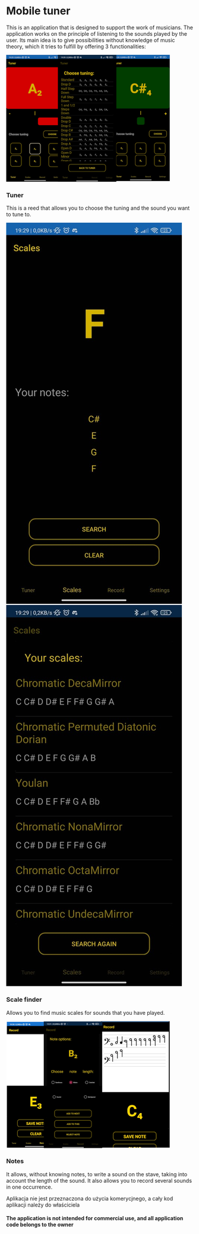 
# Mobile tuner

This is an application that is designed to support the work of musicians. The application works on the principle of listening to the sounds played by the user. Its main idea is to give possibilities without knowledge of music theory, which it tries to fulfill by offering 3 functionalities:

![alt text](https://github.com/Zyla303/Tuner-Mobile-App/blob/main/IMG/tuner111.png?raw=true)


### Tuner

This is a reed that allows you to choose the tuning and the sound you want to tune to.

![alt text](https://github.com/Zyla303/Tuner-Mobile-App/blob/main/IMG/scalefinder1.jpg?raw=true)
![alt text](https://github.com/Zyla303/Tuner-Mobile-App/blob/main/IMG/scalefinder2.jpg?raw=true)


### Scale finder

Allows you to find music scales for sounds that you have played.

![alt text](https://github.com/Zyla303/Tuner-Mobile-App/blob/main/IMG/notes111.png?raw=true)


### Notes

It allows, without knowing notes, to write a sound on the stave, taking into account the length of the sound. It also allows you to record several sounds in one occurrence.

Aplikacja nie jest przeznaczona do użycia komerycjnego, a cały kod aplikacji należy do właściciela

#### The application is not intended for commercial use, and all application code belongs to the owner
